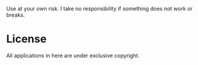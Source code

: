 Use at your own risk. I take no responsibility if something does not work or breaks.

# License
All applications in here are under exclusive copyright.
